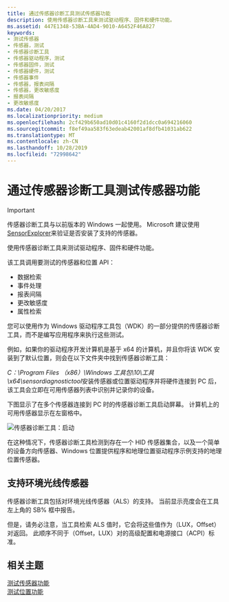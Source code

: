 ```yaml
---
title: 通过传感器诊断工具测试传感器功能
description: 使用传感器诊断工具来测试驱动程序、固件和硬件功能。
ms.assetid: 447E1348-53BA-4AD4-9010-A6452F46A827
keywords:
- 测试传感器
- 传感器，测试
- 传感器诊断工具
- 传感器驱动程序，测试
- 传感器固件，测试
- 传感器硬件，测试
- 传感器事件
- 传感器，报表间隔
- 传感器，更改敏感度
- 报表间隔
- 更改敏感度
ms.date: 04/20/2017
ms.localizationpriority: medium
ms.openlocfilehash: 2cf429b650ad10d01c4160f2d1dcc0a694216060
ms.sourcegitcommit: f8ef49aa583f63edeab42001af8dfb41031ab622
ms.translationtype: MT
ms.contentlocale: zh-CN
ms.lasthandoff: 10/28/2019
ms.locfileid: "72998642"
---
```

# <a name="testing-sensor-functionality-with-the-sensor-diagnostic-tool"></a>通过传感器诊断工具测试传感器功能

> [!IMPORTANT]
> 传感器诊断工具与以前版本的 Windows 一起使用。 Microsoft 建议使用[SensorExplorer](https://www.microsoft.com/p/sensorexplorer/9pgl3xpq1tpx?activetab=pivot:overviewtab)来验证是否安装了支持的传感器。 

使用传感器诊断工具来测试驱动程序、固件和硬件功能。

该工具调用要测试的传感器和位置 API：

-   数据检索
-   事件处理
-   报表间隔
-   更改敏感度
-   属性检索

您可以使用作为 Windows 驱动程序工具包（WDK）的一部分提供的传感器诊断工具，而不是编写应用程序来执行这些测试。

例如，如果你的驱动程序开发计算机是基于 x64 的计算机，并且你将该 WDK 安装到了默认位置，则会在以下文件夹中找到传感器诊断工具：

*C：\\Program Files （x86）\\Windows 工具包\\10\\工具\\x64\\sensordiagnostictool*安装传感器或位置驱动程序并将硬件连接到 PC 后，该工具会立即在可用传感器列表中识别并记录你的设备。

下图显示了在多个传感器连接到 PC 时的传感器诊断工具启动屏幕。 计算机上的可用传感器显示在左窗格中。

![传感器诊断工具：启动](images/sdt-startup.png)

在这种情况下，传感器诊断工具检测到存在一个 HID 传感器集合，以及一个简单的设备方向传感器、Windows 位置提供程序和地理位置驱动程序示例支持的地理位置传感器。

## <a name="support-for-ambient-light-sensors"></a>支持环境光线传感器

传感器诊断工具包括对环境光线传感器（ALS）的支持。 当前显示亮度会在工具左上角的 SB% 框中报告。

但是，请务必注意，当工具检索 ALS 值时，它会将这些值作为（LUX，Offset）对返回。 此顺序不同于（Offset，LUX）对的高级配置和电源接口（ACPI）标准。

## <a name="related-topics"></a>相关主题
[测试传感器功能](testing-sensor-functionality.md)  
[测试位置功能](testing-location-functionality.md)  



